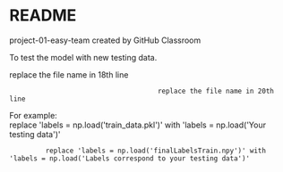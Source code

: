 # README
project-01-easy-team created by GitHub Classroom  


To test the model with new testing data.  

replace the file name in 18th line  

                                         replace the file name in 20th line  
                                         
For example:  
replace 'labels = np.load('train_data.pkl')' with 'labels = np.load('Your testing data')'  

             replace 'labels = np.load('finalLabelsTrain.npy')' with 'labels = np.load('Labels correspond to your testing data')'  
             
